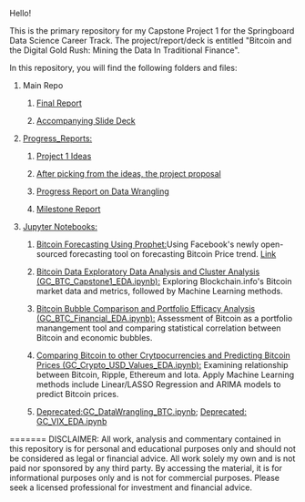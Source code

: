 Hello!

This is the primary repository for my Capstone Project 1 for the Springboard Data Science Career Track.  The project/report/deck is entitled "Bitcoin and the Digital Gold Rush: Mining the Data In Traditional Finance".

In this repository, you will find the following folders and files:


1. Main Repo

    1. [Final Report](https://github.com/thegarrickchu/Springboard/blob/master/Springboard%20Capstone%20Project%201%20-%20Final%20Report%20(Garrick%20Chu).pdf) 
    
    2. [Accompanying Slide Deck](https://github.com/thegarrickchu/Springboard/blob/master/Capstone_Project_1_Deck_v2.pptx)

2. [Progress_Reports:](https://github.com/thegarrickchu/Springboard/tree/master/Progress_Reports)
  
    1. [Project 1 Ideas](https://github.com/thegarrickchu/Springboard/blob/master/Progress_Reports/Capstone%20Project%201%20Ideas)
  
    2. [After picking from the ideas, the project proposal](https://github.com/thegarrickchu/Springboard/blob/master/Progress_Reports/Capstone%20Project%201%20Proposal)  
  
    3. [Progress Report on Data Wrangling](https://github.com/thegarrickchu/Springboard/blob/master/Progress_Reports/Springboard%20Data%20Science%20Track%20%E2%80%93%20Capstone%20Project%201_%20Data_Wrangling_Summary.pdf)
  
    4. [Milestone Report](https://github.com/thegarrickchu/Springboard/blob/master/Progress_Reports/Springboard%20Capstone%20Project%201%20-%20Milestone%20Report_v2.pdf)
  
 3. [Jupyter Notebooks:](https://github.com/thegarrickchu/Springboard/tree/master/notebooks)
 
    1. [Bitcoin Forecasting Using Prophet:](https://github.com/thegarrickchu/Springboard/blob/master/notebooks/BTC_Price_Forecasting_Prophet.ipynb)Using Facebook's newly open-sourced forecasting tool on forecasting Bitcoin Price trend. [Link](https://research.fb.com/prophet-forecasting-at-scale/)
  
    2. [Bitcoin Data Exploratory Data Analysis and Cluster Analysis (GC_BTC_Capstone1_EDA.ipynb):](https://github.com/thegarrickchu/Springboard/blob/master/notebooks/GC_BTC_Capstone1_EDA.ipynb) Exploring Blockchain.info's Bitcoin market data and metrics, followed by Machine Learning methods.
  
    3. [Bitcoin Bubble Comparison and Portfolio Efficacy Analysis (GC_BTC_Financial_EDA.ipynb):](https://github.com/thegarrickchu/Springboard/blob/master/notebooks/GC_BTC_Financial_EDA.ipynb) Assessment of Bitcoin as a portfolio manangement tool and comparing statistical correlation between Bitcoin and economic bubbles.
  
    4. [Comparing Bitcoin to other Crytpocurrencies and Predicting Bitcoin Prices (GC_Crypto_USD_Values_EDA.ipynb):](https://github.com/thegarrickchu/Springboard/blob/master/notebooks/GC_Crypto_USD_Values_EDA.ipynb) Examining relationship between Bitcoin, Ripple, Ethereum and Iota.  Apply Machine Learning methods include Linear/LASSO Regression and ARIMA models to predict Bitcoin prices. 
  
    5. [Deprecated:GC_DataWrangling_BTC.ipynb](https://github.com/thegarrickchu/Springboard/blob/master/notebooks/GC_DataWrangling_BTC.ipynb); [Deprecated: GC_VIX_EDA.ipynb](https://github.com/thegarrickchu/Springboard/blob/master/notebooks/GC_VIX_EDA.ipynb)
  
=======
DISCLAIMER: All work, analysis and commentary contained in this repository is for personal and educational purposes only and should not be considered as legal or financial advice.  All work solely my own and is not paid nor sponsored by any third party.  By accessing the material, it is for informational purposes only and is not for commercial purposes.  Please seek a licensed professional for investment and financial advice. 


